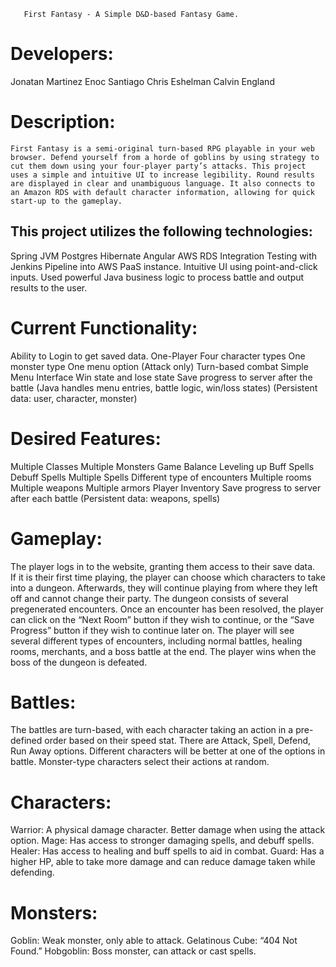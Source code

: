        First Fantasy - A Simple D&D-based Fantasy Game.

# Developers:

Jonatan Martinez
Enoc Santiago
Chris Eshelman
Calvin England



# Description:

	First Fantasy is a semi-original turn-based RPG playable in your web browser. Defend yourself from a horde of goblins by using strategy to cut them down using your four-player party’s attacks. This project uses a simple and intuitive UI to increase legibility. Round results are displayed in clear and unambiguous language. It also connects to an Amazon RDS with default character information, allowing for quick start-up to the gameplay.

## This project utilizes the following technologies:

Spring JVM
Postgres
Hibernate
Angular
AWS RDS
Integration Testing with Jenkins Pipeline into AWS PaaS instance.
Intuitive UI using point-and-click inputs.
Used powerful Java business logic to process battle and output results to the user.



# Current Functionality:

Ability to Login to get saved data.
One-Player
Four character types 
One monster type 
One menu option (Attack only)
Turn-based combat
Simple Menu Interface
Win state and lose state
Save progress to server after the battle
(Java handles menu entries, battle logic, win/loss states)
(Persistent data: user, character, monster)

# Desired Features:

Multiple Classes
Multiple Monsters
Game Balance
Leveling up
Buff Spells
Debuff Spells
Multiple Spells
Different type of encounters
Multiple rooms
Multiple weapons
Multiple armors
Player Inventory
Save progress to server after each battle
(Persistent data: weapons, spells)

# Gameplay:

The player logs in to the website, granting them access to their save data.  
If it is their first time playing, the player can choose which characters to take into a dungeon. 
Afterwards, they will continue playing from where they left off and cannot change their party.
The dungeon consists of several pregenerated encounters. 
Once an encounter has been resolved, the player can click on the “Next Room” button if they wish to continue, or the “Save Progress” button if they wish to continue later on.
The player will see several different types of encounters, including normal battles, healing rooms, merchants, and a boss battle at the end.
The player wins when the boss of the dungeon is defeated.

# Battles:

The battles are turn-based, with each character taking an action in a pre-defined order based on their speed stat. 
There are Attack, Spell, Defend, Run Away options.  Different characters will be better at one of the options in battle.
Monster-type characters select their actions at random.

# Characters:

Warrior: A physical damage character. Better damage when using the attack option.
Mage: Has access to stronger damaging spells, and debuff spells.
Healer: Has access to healing and buff spells to aid in combat.
Guard: Has a higher HP, able to take more damage and can reduce damage taken while defending.

# Monsters:

Goblin: Weak monster, only able to attack.
Gelatinous Cube: “404 Not Found.”
Hobgoblin: Boss monster, can attack or cast spells.
